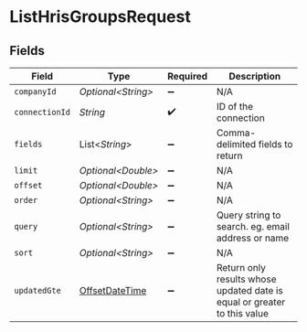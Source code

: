 # ListHrisGroupsRequest


## Fields

| Field                                                                                     | Type                                                                                      | Required                                                                                  | Description                                                                               |
| ----------------------------------------------------------------------------------------- | ----------------------------------------------------------------------------------------- | ----------------------------------------------------------------------------------------- | ----------------------------------------------------------------------------------------- |
| `companyId`                                                                               | *Optional\<String>*                                                                       | :heavy_minus_sign:                                                                        | N/A                                                                                       |
| `connectionId`                                                                            | *String*                                                                                  | :heavy_check_mark:                                                                        | ID of the connection                                                                      |
| `fields`                                                                                  | List\<*String*>                                                                           | :heavy_minus_sign:                                                                        | Comma-delimited fields to return                                                          |
| `limit`                                                                                   | *Optional\<Double>*                                                                       | :heavy_minus_sign:                                                                        | N/A                                                                                       |
| `offset`                                                                                  | *Optional\<Double>*                                                                       | :heavy_minus_sign:                                                                        | N/A                                                                                       |
| `order`                                                                                   | *Optional\<String>*                                                                       | :heavy_minus_sign:                                                                        | N/A                                                                                       |
| `query`                                                                                   | *Optional\<String>*                                                                       | :heavy_minus_sign:                                                                        | Query string to search. eg. email address or name                                         |
| `sort`                                                                                    | *Optional\<String>*                                                                       | :heavy_minus_sign:                                                                        | N/A                                                                                       |
| `updatedGte`                                                                              | [OffsetDateTime](https://docs.oracle.com/javase/8/docs/api/java/time/OffsetDateTime.html) | :heavy_minus_sign:                                                                        | Return only results whose updated date is equal or greater to this value                  |